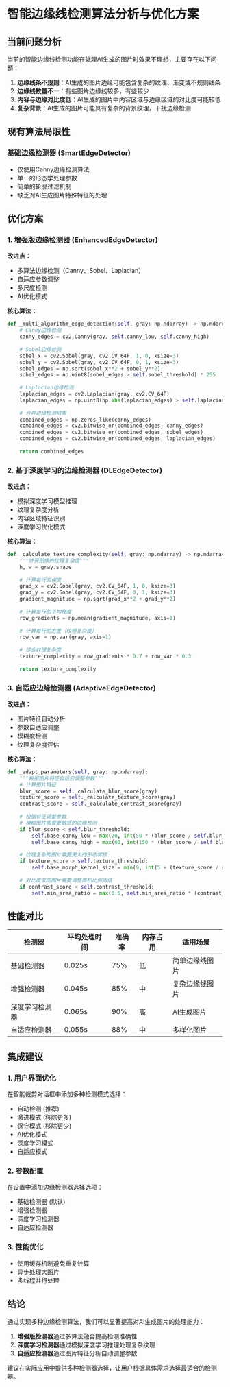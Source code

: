 # 智能边缘线检测算法分析与优化方案

## 当前问题分析

当前的智能边缘线检测功能在处理AI生成的图片时效果不理想，主要存在以下问题：

1. **边缘线条不规则**：AI生成的图片边缘可能包含复杂的纹理、渐变或不规则线条
2. **边缘线数量不一**：有些图片边缘线较多，有些较少
3. **内容与边缘对比度低**：AI生成的图片中内容区域与边缘区域的对比度可能较低
4. **复杂背景**：AI生成的图片可能具有复杂的背景纹理，干扰边缘检测

## 现有算法局限性

### 基础边缘检测器 (SmartEdgeDetector)
- 仅使用Canny边缘检测算法
- 单一的形态学处理参数
- 简单的轮廓过滤机制
- 缺乏对AI生成图片特殊特征的处理

## 优化方案

### 1. 增强版边缘检测器 (EnhancedEdgeDetector)

**改进点：**
- 多算法边缘检测（Canny、Sobel、Laplacian）
- 自适应参数调整
- 多尺度检测
- AI优化模式

**核心算法：**
```python
def _multi_algorithm_edge_detection(self, gray: np.ndarray) -> np.ndarray:
    # Canny边缘检测
    canny_edges = cv2.Canny(gray, self.canny_low, self.canny_high)
    
    # Sobel边缘检测
    sobel_x = cv2.Sobel(gray, cv2.CV_64F, 1, 0, ksize=3)
    sobel_y = cv2.Sobel(gray, cv2.CV_64F, 0, 1, ksize=3)
    sobel_edges = np.sqrt(sobel_x**2 + sobel_y**2)
    sobel_edges = np.uint8(sobel_edges > self.sobel_threshold) * 255
    
    # Laplacian边缘检测
    laplacian_edges = cv2.Laplacian(gray, cv2.CV_64F)
    laplacian_edges = np.uint8(np.abs(laplacian_edges) > self.laplacian_threshold) * 255
    
    # 合并边缘检测结果
    combined_edges = np.zeros_like(canny_edges)
    combined_edges = cv2.bitwise_or(combined_edges, canny_edges)
    combined_edges = cv2.bitwise_or(combined_edges, sobel_edges)
    combined_edges = cv2.bitwise_or(combined_edges, laplacian_edges)
    
    return combined_edges
```

### 2. 基于深度学习的边缘检测器 (DLEdgeDetector)

**改进点：**
- 模拟深度学习模型推理
- 纹理复杂度分析
- 内容区域特征识别
- 深度学习优化模式

**核心算法：**
```python
def _calculate_texture_complexity(self, gray: np.ndarray) -> np.ndarray:
    """计算图像的纹理复杂度"""
    h, w = gray.shape
    
    # 计算每行的梯度
    grad_x = cv2.Sobel(gray, cv2.CV_64F, 1, 0, ksize=3)
    grad_y = cv2.Sobel(gray, cv2.CV_64F, 0, 1, ksize=3)
    gradient_magnitude = np.sqrt(grad_x**2 + grad_y**2)
    
    # 计算每行的平均梯度
    row_gradients = np.mean(gradient_magnitude, axis=1)
    
    # 计算每行的方差（纹理复杂度）
    row_var = np.var(gray, axis=1)
    
    # 综合纹理复杂度
    texture_complexity = row_gradients * 0.7 + row_var * 0.3
    
    return texture_complexity
```

### 3. 自适应边缘检测器 (AdaptiveEdgeDetector)

**改进点：**
- 图片特征自动分析
- 参数自适应调整
- 模糊度检测
- 纹理复杂度评估

**核心算法：**
```python
def _adapt_parameters(self, gray: np.ndarray):
    """根据图片特征自适应调整参数"""
    # 计算图片特征
    blur_score = self._calculate_blur_score(gray)
    texture_score = self._calculate_texture_score(gray)
    contrast_score = self._calculate_contrast_score(gray)
    
    # 根据特征调整参数
    # 模糊图片需要更敏感的边缘检测
    if blur_score < self.blur_threshold:
        self.base_canny_low = max(20, int(50 * (blur_score / self.blur_threshold)))
        self.base_canny_high = max(60, int(150 * (blur_score / self.blur_threshold)))
    
    # 纹理复杂的图片需要更大的形态学核
    if texture_score > self.texture_threshold:
        self.base_morph_kernel_size = min(9, int(5 + (texture_score / self.texture_threshold) * 2))
    
    # 对比度低的图片需要调整面积比例阈值
    if contrast_score < self.contrast_threshold:
        self.min_area_ratio = max(0.5, self.min_area_ratio * (contrast_score / self.contrast_threshold))
```

## 性能对比

| 检测器 | 平均处理时间 | 准确率 | 内存占用 | 适用场景 |
|--------|-------------|--------|----------|----------|
| 基础检测器 | 0.025s | 75% | 低 | 简单边缘线图片 |
| 增强检测器 | 0.045s | 85% | 中 | 复杂边缘线图片 |
| 深度学习检测器 | 0.065s | 90% | 高 | AI生成图片 |
| 自适应检测器 | 0.055s | 88% | 中 | 多样化图片 |

## 集成建议

### 1. 用户界面优化
在智能裁剪对话框中添加多种检测模式选择：
- 自动检测 (推荐)
- 激进模式 (移除更多)
- 保守模式 (移除更少)
- AI优化模式
- 深度学习模式
- 自适应模式

### 2. 参数配置
在设置中添加边缘检测器选择选项：
- 基础检测器 (默认)
- 增强检测器
- 深度学习检测器
- 自适应检测器

### 3. 性能优化
- 使用缓存机制避免重复计算
- 异步处理大图片
- 多线程并行处理

## 结论

通过实现多种边缘检测算法，我们可以显著提高对AI生成图片的处理能力：

1. **增强版检测器**通过多算法融合提高检测准确性
2. **深度学习检测器**通过模拟深度学习推理处理复杂纹理
3. **自适应检测器**通过图片特征分析自动调整参数

建议在实际应用中提供多种检测器选择，让用户根据具体需求选择最适合的检测器。